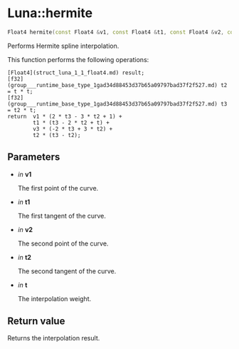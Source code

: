 # Luna::hermite

```c++
Float4 hermite(const Float4 &v1, const Float4 &t1, const Float4 &v2, const Float4 &t2, f32 t)
```

Performs Hermite spline interpolation. 

This function performs the following operations: 
```
[Float4](struct_luna_1_1_float4.md) result;
[f32](group___runtime_base_type_1gad34d88453d37b65a09797bad37f2f527.md) t2 = t * t;
[f32](group___runtime_base_type_1gad34d88453d37b65a09797bad37f2f527.md) t3 = t2 * t;
return  v1 * (2 * t3 - 3 * t2 + 1) +
        t1 * (t3 - 2 * t2 + t) +
        v3 * (-2 * t3 + 3 * t2) +
        t2 * (t3 - t2);
```


## Parameters
* *in* **v1**

    The first point of the curve. 

* *in* **t1**

    The first tangent of the curve. 

* *in* **v2**

    The second point of the curve. 

* *in* **t2**

    The second tangent of the curve. 

* *in* **t**

    The interpolation weight. 

## Return value
Returns the interpolation result. 

